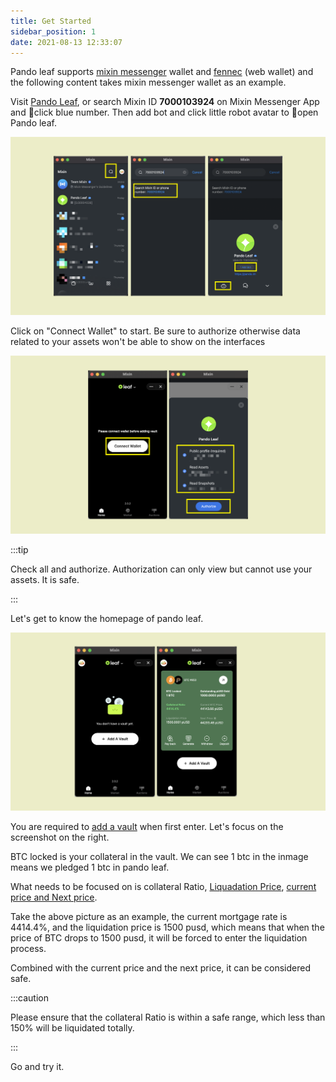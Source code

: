 ```yaml
---
title: Get Started 
sidebar_position: 1
date: 2021-08-13 12:33:07
---
```

Pando leaf supports [mixin messenger](http://localhost:3000/docs/wallets/mixin-messenger) wallet and [fennec](http://localhost:3000/docs/wallets/fennec) (web wallet) and the following content takes mixin messenger wallet as an example.

Visit [Pando Leaf](https://leaf.pando.im), or search Mixin ID **7000103924** on Mixin Messenger App and click blue number. Then add bot and click little robot avatar to open Pando leaf.

![](../assets/leaf-get-started-p1.png)


Click on "Connect Wallet" to start. Be sure to authorize otherwise data related to your assets won't be able to show on the interfaces 

![](../assets/leaf-get-started-p2.png)

:::tip

Check all and authorize. Authorization can only view but cannot use your assets. It is safe.

:::

Let's get to know the homepage of pando leaf.

![](../assets/leaf-get-start-p3.png)

You are required to [add a vault](https://docs.pando.im/docs/leaf/tutorials/open-vault) when first enter.  Let's focus on the screenshot on the right.

BTC locked is your collateral in the vault. We can see 1 btc in the inmage means we pledged 1 btc in pando leaf.

What needs to be focused on is collateral Ratio, [Liquadation Price](https://docs.pando.im/docs/leaf/key-concepts/liquidation/liquidation-ratio), [current price and Next price](](https://docs.pando.im/docs/leaf/key-concepts/price-oracles)).

Take the above picture as an example, the current mortgage rate is 4414.4%, and the liquidation price is 1500 pusd, which means that when the price of BTC drops to 1500 pusd, it will be forced to enter the liquidation process.

Combined with the current price and the next price, it can be considered safe.

:::caution

Please ensure that the collateral Ratio is within a safe range, which less than 150% will be liquidated totally.

:::

Go and try it.



